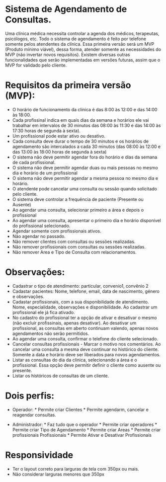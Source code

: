 # Sistema de Agendamento de Consultas.

Uma clínica médica necessita controlar a agenda dos médicos, terapeutas, psicólogos, etc.
Todo o sistema de agendamento é feito por telefone somente pelos atendentes da clínica.
Essa primeira versão será um MVP (Produto mínimo viável), dessa forma, atender somente as necessidades do MVP (não invertar novos requisitos).
Existem diversas outras funcionalidades que serão implementadas em versões futuras, assim que o MVP for validado pelo cliente.


# Requisitos da primeira versão (MVP):
  - O horário de funcionamento da clinica é das 8:00 às 12:00 e das 14:00 às 18:00.
  - Cada profissinal indica em quais dias da semana e horários ele vai trabalhar em intervalos de 30 minutos das 08:00 às 11:30 e das 14:00 às 17:30 horas de segunda à sexta). 
  - Um profissional pode estar ativo ou desativo. 
  - Cada consulta deve durar o tempo de 30 minutos e os horários de agendamento são intercalados a cada 30 minutos (das 08:00 às 12:00 e das 13:00 às 18:00 horas de segunda à sexta)
  - O sistema não deve permitir agendar fora do horário e dias da semana de cada profissional.
  - O sistema não deve permitir agendar duas ou mais pessoas no mesmo dia e horário de um profissional
  - O sistema não deve permitir agendar a mesma pessoa no mesmo dia e horário.
  - O atendente pode cancelar uma consulta ou sessão quando solicitado pelo cliente.
  - O sistema deve controlar a frequência de paciente (Presente ou Ausente)
  - Ao agendar uma consulta, selecionar primeiro a área e depois o profissional
  - Ao agendar uma consulta, apresentar o primeiro dia e horário disponível do profissional selecionado.
  - Agendar somente com profissionais ativos.
  - Não agendar no passado.
  - Não remover clientes com consultas ou sessões realizadas.
  - Não remover profissionais com consultas ou sessões realizadas.
  - Não remover Area e Tipo de Consulta com relacionamentos.
  

  
# Observações:
  - Cadastrar o tipo de atendimento: particular, convenio1, convênio 2
  - Cadastar pacientes: Nome, telefone, email, data de nascimento, género e observações.
  - Cadastar profissionais, com a sua disponibilidade de atendimento. Nome, especialidade, observações e disponibilidade. Ao cadastrar um profissional ele já fica ativado.
  - No cadastro do profissional ter a opção de ativar e desativar o mesmo (não excluir profissinais, apenas desativar). Ao desativar um profissional, as consultas em aberto continuam valendo, apenas novos agendamentos não serão permitidos.
  - Ao agendar uma consulta, confirmar o telefone do cliente selecionado.
  - Cancelar consultas profissionais - Marcar o motivo nos comentários. Ao cancelar uma consulta a mesma deve continuar no histórico do     cliente.    Somente a data e horário deve ser liberados para novos agendamentos.
  - Listar as consultas do dia da clínica, selecionando a área e o profissional. Essa opção deve permitir definir o cliente como ausente ou presente.
  - Listar os históricos de consultas de um cliente.

  
  

# Dois perfis:
   - Operador: 
    * Permite criar Clientes
    * Permite agendarm, cancelar e reagendar consultas.

   - Administrador: 
    * Faz tudo que o operador
    * Permite criar operadores
    * Permite criar Tipo de Agendamento
    * Permite criar Areas
    * Permite criar profissionais Profissionais
    * Permite Ativar e Desativar Profissionais
    
# Responsividade
  - Ter o layout correto para larguras de tela com 350px ou mais.
  - Não considerar larguras menores que 350px


